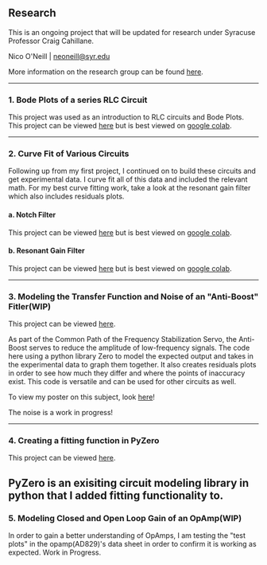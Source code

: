 ## Research
This is an ongoing project that will be updated for research under Syracuse Professor Craig Cahillane.

Nico O'Neill | [neoneill@syr.edu](mailto:neoneill@syr.edu)

More information on the research group can be found [here](https://gravitationalwaves.syracuse.edu/).

---
### 1. Bode Plots of a series RLC Circuit

This project was used as an introduction to RLC circuits and Bode Plots. This project can be viewed [here](https://github.com/ninoc0/Research/blob/main/Bode_Plots_of_RLC_Circuit.ipynb) but is best viewed on [google colab](https://colab.research.google.com/drive/1oH9CbiHUOjwKHZz1htCmLJlPnEDvaZry?usp=sharing). 

---
### 2. Curve Fit of Various Circuits

Following up from my first project, I continued on to build these circuits and get experimental data. I curve fit all of this data and included the relevant math. For my best curve fitting work, take a look at the resonant gain filter which also includes residuals plots.

#### a. Notch Filter
This project can be viewed [here](https://github.com/ninoc0/Research/blob/main/NotchFilterCurveFit.ipynb) but is best viewed on [google colab](https://colab.research.google.com/drive/1UFAMsyhJSSb3wZScNtpznP1l0Dc1n4vJ?usp=sharing). 
#### b. Resonant Gain Filter
This project can be viewed [here](https://github.com/ninoc0/Research/blob/main/ResonantGainCurveFit.ipynb) but is best viewed on [google colab](https://colab.research.google.com/drive/19s_acidpXYDxL5-ce814OGwJFblJnKRb?usp=sharing). 

---
### 3. Modeling the Transfer Function and Noise of an "Anti-Boost" Fitler(WIP)

This project can be viewed [here](https://github.com/ninoc0/Research/blob/main/antiboost.py).

As part of the Common Path of the Frequency Stabilization Servo, the Anti-Boost serves to reduce the amplitude of low-frequency signals. The code here using a python library Zero to model the expected output and takes in the experimental data to graph them together. It also creates residuals plots in order to see how much they differ and where the points of inaccuracy exist. This code is versatile and can be used for other circuits as well.

To view my poster on this subject, look [here](https://github.com/ninoc0/Research/blob/main/Research-Poster.png)!

The noise is a work in progress!

---
### 4. Creating a fitting function in PyZero

This project can be viewed [here](https://github.com/ninoc0/zero).

PyZero is an exisiting circuit modeling library in python that I added fitting functionality to. 
--
### 5. Modeling Closed and Open Loop Gain of an OpAmp(WIP)

In order to gain a better understanding of OpAmps, I am testing the "test plots" in the opamp(AD829)'s data sheet in order to confirm it is working as expected.
Work in Progress.
